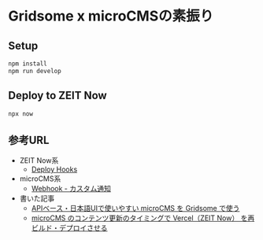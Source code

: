 # Gridsome x microCMSの素振り

## Setup

```bash
npm install
npm run develop
```

## Deploy to ZEIT Now

```bash
npx now
```

## 参考URL

- ZEIT Now系
  - [Deploy Hooks](https://vercel.com/docs/v2/more/deploy-hooks?query=deploy#)
- microCMS系
  - [Webhook - カスタム通知](https://microcms.io/blog/custom_webhook/)
- 書いた記事
  - [APIベース・日本語UIで使いやすい microCMS を Gridsome で使う](https://kic-yuuki.hatenablog.com/entry/2020/04/19/185421)
  - [microCMS のコンテンツ更新のタイミングで Vercel（ZEIT Now） を再ビルド・デプロイさせる](https://kic-yuuki.hatenablog.com/entry/microcms-custom-webhook-to-vercel)
